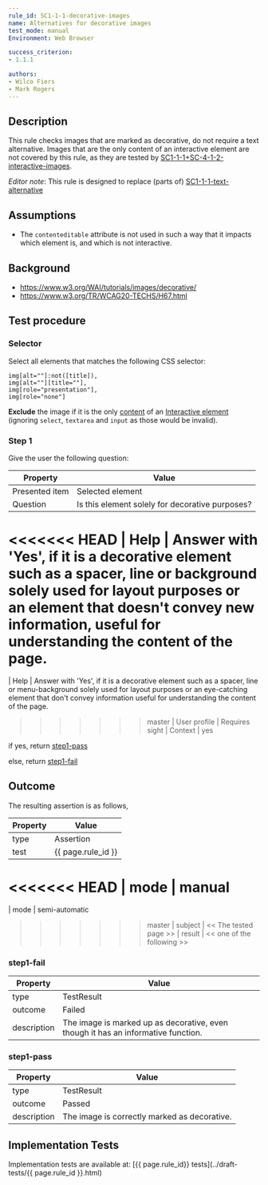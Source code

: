 ```yaml
---
rule_id: SC1-1-1-decorative-images
name: Alternatives for decorative images
test_mode: manual
Environment: Web Browser

success_criterion:
- 1.1.1

authors:
- Wilco Fiers
- Mark Rogers
---
```


## Description

This rule checks images that are marked as decorative, do not require a text alternative. Images that are the only content of an interactive element are not covered by this rule, as they are tested by [SC1-1-1+SC-4-1-2-interactive-images](SC1-1-1+SC-4-1-2-interactive-images.html).

*Editor note*: This rule is designed to replace (parts of) [SC1-1-1-text-alternative](/rules/SC1-1-1-text-alternative.html)

## Assumptions

- The `contenteditable` attribute is not used in such a way that it impacts which element is, and which is not interactive.

## Background

- https://www.w3.org/WAI/tutorials/images/decorative/
- https://www.w3.org/TR/WCAG20-TECHS/H67.html

## Test procedure

### Selector

Select all elements that matches the following CSS selector:

    img[alt=""]:not([title]),
    img[alt=""][title=""],
    img[role="presentation"],
    img[role="none"]

**Exclude** the image if it is the only [content](../pages/algorithms/content.html) of an [Interactive element](../pages/algorithms/interactive.html) (ignoring `select`, `textarea` and `input` as those would be invalid).

### Step 1

Give the user the following question:

| Property             | Value
|----------------------|---------
| Presented item       | Selected element
| Question             | Is this element solely for decorative purposes?
<<<<<<< HEAD
| Help                 | Answer with 'Yes', if it is a decorative element such as a spacer, line or background solely used for layout purposes or an element that doesn't convey new information, useful for understanding the content of the page.
=======
| Help                 | Answer with 'Yes', if it is a decorative element such as a spacer, line or menu-background solely used for layout purposes or an eye-catching element that don't convey information useful for understanding the content of the page.
>>>>>>> master
| User profile         | Requires sight
| Context              | yes

if yes, return [step1-pass](#step1-pass)

else, return [step1-fail](#step1-fail)

## Outcome

The resulting assertion is as follows,

| Property | Value
|----------|----------
| type     | Assertion
| test     | {{ page.rule_id }}
<<<<<<< HEAD
| mode     | manual
=======
| mode     | semi-automatic
>>>>>>> master
| subject  | << The tested page >>
| result   | << one of the following >>

### step1-fail

| Property    | Value
|-------------|----------
| type        | TestResult
| outcome     | Failed
| description | The image is marked up as decorative, even though it has an informative function.

### step1-pass

| Property    | Value
|-------------|----------
| type        | TestResult
| outcome     | Passed
| description | The image is correctly marked as decorative.

## Implementation Tests

Implementation tests are available at: [{{ page.rule_id}} tests](../draft-tests/{{ page.rule_id }}.html)
